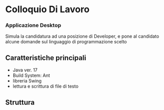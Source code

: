# Colloquio Di Lavoro

### Applicazione Desktop
Simula la candidatura ad una posizione di Developer, e pone al candidato alcune domande sul linguaggio di programmazione scelto
## Caratteristiche principali
- Java ver. 17
- Build System: Ant
- libreria Swing
- lettura e scrittura di file di testo

## Struttura